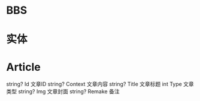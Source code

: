 

# BBS

# 实体
# Article
string? Id         文章ID
string? Context    文章内容
string? Title      文章标题
int     Type       文章类型
string? Img        文章封面
string? Remake     备注
